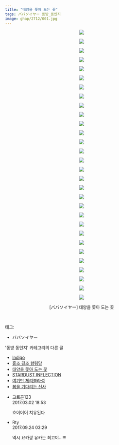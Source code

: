 ```yaml
---
title: "태양을 쫓아 도는 꽃"
tags: ババソイヤー 동방_동인지
image: ghap/2712/001.jpg
---
```

<div class="article">
<p style="text-align: center; clear: none; float: none;"><img src="{{ site.nasurl }}/ghap/2712/001.jpg"/></p>
<p style="text-align: center; clear: none; float: none;"><img src="{{ site.nasurl }}/ghap/2712/002.jpg"/></p>
<p style="text-align: center; clear: none; float: none;"><img src="{{ site.nasurl }}/ghap/2712/003.jpg"/></p>
<p style="text-align: center; clear: none; float: none;"><img src="{{ site.nasurl }}/ghap/2712/004.jpg"/></p>
<p style="text-align: center; clear: none; float: none;"><img src="{{ site.nasurl }}/ghap/2712/005.jpg"/></p>
<p style="text-align: center; clear: none; float: none;"><img src="{{ site.nasurl }}/ghap/2712/006.jpg"/></p>
<p style="text-align: center; clear: none; float: none;"><img src="{{ site.nasurl }}/ghap/2712/007.jpg"/></p>
<p style="text-align: center; clear: none; float: none;"><img src="{{ site.nasurl }}/ghap/2712/008.jpg"/></p>
<p style="text-align: center; clear: none; float: none;"><img src="{{ site.nasurl }}/ghap/2712/009.jpg"/></p>
<p style="text-align: center; clear: none; float: none;"><img src="{{ site.nasurl }}/ghap/2712/010.jpg"/></p>
<p style="text-align: center; clear: none; float: none;"><img src="{{ site.nasurl }}/ghap/2712/011.jpg"/></p>
<p style="text-align: center; clear: none; float: none;"><img src="{{ site.nasurl }}/ghap/2712/012.jpg"/></p>
<p style="text-align: center; clear: none; float: none;"><img src="{{ site.nasurl }}/ghap/2712/013.jpg"/></p>
<p style="text-align: center; clear: none; float: none;"><img src="{{ site.nasurl }}/ghap/2712/014.jpg"/></p>
<p style="text-align: center; clear: none; float: none;"><img src="{{ site.nasurl }}/ghap/2712/015.jpg"/></p>
<p style="text-align: center; clear: none; float: none;"><img src="{{ site.nasurl }}/ghap/2712/016.jpg"/></p>
<p style="text-align: center; clear: none; float: none;"><img src="{{ site.nasurl }}/ghap/2712/017.jpg"/></p>
<p style="text-align: center; clear: none; float: none;"><img src="{{ site.nasurl }}/ghap/2712/018.jpg"/></p>
<p style="text-align: center; clear: none; float: none;"><img src="{{ site.nasurl }}/ghap/2712/019.jpg"/></p>
<p style="text-align: center; clear: none; float: none;"><img src="{{ site.nasurl }}/ghap/2712/020.jpg"/></p>
<p style="text-align: center; clear: none; float: none;"><img src="{{ site.nasurl }}/ghap/2712/021.jpg"/></p>
<p style="text-align: center; clear: none; float: none;"><img src="{{ site.nasurl }}/ghap/2712/022.jpg"/></p>
<p style="text-align: center; clear: none; float: none;"><img src="{{ site.nasurl }}/ghap/2712/023.jpg"/></p>
<p style="text-align: center; clear: none; float: none;"><img src="{{ site.nasurl }}/ghap/2712/024.jpg"/></p>
<p style="text-align: center; clear: none; float: none;"><img src="{{ site.nasurl }}/ghap/2712/025.jpg"/></p>
<p style="text-align: center; clear: none; float: none;"><img src="{{ site.nasurl }}/ghap/2712/026.jpg"/></p>
<p style="text-align: center; clear: none; float: none;"><img src="{{ site.nasurl }}/ghap/2712/027.jpg"/></p>
<p style="text-align: center; clear: none; float: none;"><img src="{{ site.nasurl }}/ghap/2712/028.jpg"/></p>
<p style="text-align: center; clear: none; float: none;"><img src="{{ site.nasurl }}/ghap/2712/029.jpg"/></p>
<p style="text-align: center; clear: none; float: none;"><img src="{{ site.nasurl }}/ghap/2712/030.jpg"/></p>
<p style="text-align: center; clear: none; float: none;">[ババソイヤー] 태양을 쫓아 도는 꽃</p>
<p><br/></p>
</div><div class="tagTrail">
<p>태그: </p>
<ul>
<li>ババソイヤー</li>
</ul>
</div><div class="another">
<p>'동방 동인지' 카테고리의 다른 글</p>
<ul>
<li><a href="/2016-11-01-ghap_2714">Indigo</a></li>
<li><a href="/2016-11-01-ghap_2713">흉조 길조 향림당</a></li>
<li><a href="/2016-11-01-ghap_2712">태양을 쫓아 도는 꽃</a></li>
<li><a href="/2016-11-01-ghap_2711">STARDUST INFLECTION</a></li>
<li><a href="/2016-11-01-ghap_2710">여기만 체리블라섬</a></li>
<li><a href="/2016-11-01-ghap_2709">봄을 기다리는 신사</a></li>
</ul>
</div><div class="cb_module cb_fluid">
<div class="cb_wrt cb_profile">
<div class="comment">
<ul>
<li class="cb_thumb_off" id="comment14929621">
<div class="cb_comment_area">
<div class="cb_info_area">
<div class="cb_section">
<span class="cb_nick_name">고르곤123</span>
</div>
<div class="cb_section">
<span class="cb_date">2017.03.02 18:53 </span>
</div>
</div>
<div class="cb_dsc_comment">
<p class="cb_dsc">
											흐어어어 치유된다 
										</p>
</div>
</div></li>
<li class="cb_thumb_off" id="comment15089391">
<div class="cb_comment_area">
<div class="cb_info_area">
<div class="cb_section">
<span class="cb_nick_name">Rty</span>
</div>
<div class="cb_section">
<span class="cb_date">2017.09.24 03:29 </span>
</div>
</div>
<div class="cb_dsc_comment">
<p class="cb_dsc">
											역시 요카랑 유카는 최고야...!!!
										</p>
</div>
</div></li>
</ul>
</div>
</div><!-- commentList close -->
</div>